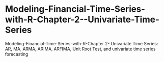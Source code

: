 # Modeling-Financial-Time-Series-with-R-Chapter-2--Univariate-Time-Series
Modeling-Financial-Time-Series-with-R-Chapter 2- 
Univariate Time Series: 
AR, MA, ARMA, ARIMA, ARFIMA, Unit Root Test, and univariate time series forecasting 
